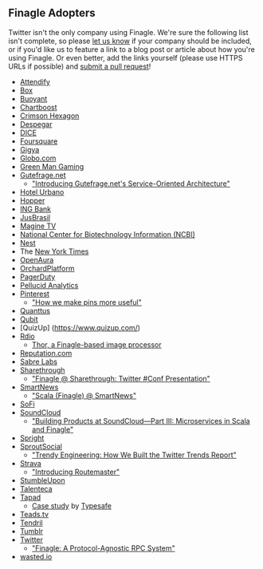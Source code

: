 ## Finagle Adopters

Twitter isn't the only company using Finagle. We're sure the following list
isn't complete, so please [let us know][0] if your company should be included,
or if you'd like us to feature a link to a blog post or article about how
you're using Finagle. Or even better, add the links yourself (please use HTTPS
URLs if possible) and [submit a pull request][1]!

* [Attendify](https://attendify.com/)
* [Box](https://www.box.com/)
* [Buoyant](http://buoyant.io/)
* [Chartboost](https://www.chartboost.com/)
* [Crimson Hexagon](http://www.crimsonhexagon.com/)
* [Despegar](http://www.despegar.com/)
* [DICE](http://dice.se/)
* [Foursquare](https://foursquare.com/)
* [Gigya](https://www.gigya.com/)
* [Globo.com](http://globo.com/)
* [Green Man Gaming](http://www.greenmangaming.com/)
* [Gutefrage.net](http://www.gutefrage.net/)
  * ["Introducing Gutefrage.net's Service-Oriented Architecture"][2]
* [Hotel Urbano](https://www.hotelurbano.com/)
* [Hopper](https://www.hopper.com/)
* [ING Bank](https://ing.nl/)
* [JusBrasil](http://www.jusbrasil.com.br/)
* [Magine TV](https://magine.com/)
* [National Center for Biotechnology Information (NCBI)](https://www.ncbi.nlm.nih.gov/)
* [Nest](https://nest.com/)
* The [New York Times](http://www.nytimes.com/)
* [OpenAura](http://openaura.com/)
* [OrchardPlatform](https://orchardplatform.com/)
* [PagerDuty](https://www.pagerduty.com/)
* [Pellucid Analytics](http://www.pellucid.com/)
* [Pinterest](https://www.pinterest.com/)
  * ["How we make pins more useful"][3]
* [Quanttus](http://www.Quanttus.com/)
* [Qubit](http://www.qubitproducts.com/)
* [QuizUp] (https://www.quizup.com/)
* [Rdio](https://www.rdio.com/)
  * [Thor, a Finagle-based image processor][4]
* [Reputation.com](https://www.reputation.com/)
* [Sabre Labs](http://sabrelabs.com/)
* [Sharethrough](https://www.sharethrough.com/)
  * ["Finagle @ Sharethrough: Twitter #Conf Presentation"][5]
* [SmartNews](https://www.smartnews.com/en/)
  * ["Scala (Finagle) @ SmartNews"][12]
* [SoFi](https://www.sofi.com/)
* [SoundCloud](https://soundcloud.com/)
  * ["Building Products at SoundCloud—Part III: Microservices in Scala and
    Finagle"][6]
* [Spright](https://spright.com/)
* [SproutSocial](https://www.sproutsocial.com/)
  * ["Trendy Engineering: How We Built the Twitter Trends Report"][7]
* [Strava](http://www.strava.com/)
  * ["Introducing Routemaster"][8]
* [StumbleUpon](https://www.stumbleupon.com/)
* [Talenteca](https://www.talenteca.com/)
* [Tapad](http://www.tapad.com/)
  * [Case study][9] by [Typesafe][10]
* [Teads.tv](https://teads.tv/)
* [Tendril](http://www.tendrilinc.com/)
* [Tumblr](https://www.tumblr.com/)
* [Twitter](https://twitter.com/)
  * ["Finagle: A Protocol-Agnostic RPC System"][11]
* [wasted.io](http://wasted.io/)

[0]: https://twitter.com/finagle
[1]: https://github.com/twitter/finagle/blob/master/CONTRIBUTING.md
[2]: http://engineering.gutefrage.net/post/47693566182/introducing-gutefrage-net-s-service-oriented
[3]: http://engineering.pinterest.com/post/59132790640/how-we-make-pins-more-useful
[4]: https://github.com/rdio/thor
[5]: http://engineering.sharethrough.com/blog/2014/04/17/finagle-at-sharethrough-twitter-conf-talk/
[6]: https://developers.soundcloud.com/blog/building-products-at-soundcloud-part-3-microservices-in-scala-and-finagle
[7]: http://sproutsocial.com/insights/engineering-twitter-trends-report/
[8]: http://engineering.strava.com/routemaster/
[9]: https://typesafe.com/blog/tapad_turns_to_typesafe_platform
[10]: https://typesafe.com/
[11]: https://blog.twitter.com/2011/finagle-a-protocol-agnostic-rpc-system
[12]: https://www.slideshare.net/ShigekazuTakei/scalafinaglesmartnewsenglish
